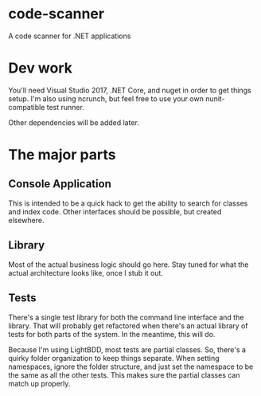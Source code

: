 # code-scanner
A code scanner for .NET applications

# Dev work
You'll need Visual Studio 2017, .NET Core, and nuget in order to get things setup.
I'm also using ncrunch, but feel free to use your own nunit-compatible test runner.

Other dependencies will be added later.

# The major parts

## Console Application

This is intended to be a quick hack to get the ability to search for classes and
index code. Other interfaces should be possible, but created elsewhere.

## Library

Most of the actual business logic should go here. Stay tuned for what the actual 
architecture looks like, once I stub it out.

## Tests

There's a single test library for both the command line interface and the library.
That will probably get refactored when there's an actual library of tests for both
parts of the system. In the meantime, this will do.

Because I'm using LightBDD, most tests are partial classes. So, there's a quirky 
folder organization to keep things separate. When setting namespaces, ignore the
folder structure, and just set the namespace to be the same as all the other tests.
This makes sure the partial classes can match up properly.

